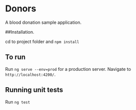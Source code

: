 # Donors

A blood donation sample application.

##Installation.

cd to project folder and `npm install`

## To run

Run `ng serve --env=prod` for a production server. Navigate to `http://localhost:4200/`.

## Running unit tests

Run `ng test`
